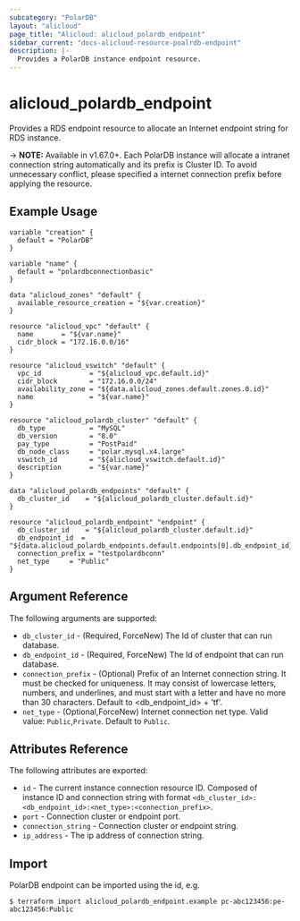 ```yaml
---
subcategory: "PolarDB"
layout: "alicloud"
page_title: "Alicloud: alicloud_polardb_endpoint"
sidebar_current: "docs-alicloud-resource-poalrdb-endpoint"
description: |-
  Provides a PolarDB instance endpoint resource.
---
```


# alicloud\_polardb\_endpoint

Provides a RDS endpoint resource to allocate an Internet endpoint string for RDS instance.

-> **NOTE:** Available in v1.67.0+. Each PolarDB instance will allocate a intranet connection string automatically and its prefix is Cluster ID.
 To avoid unnecessary conflict, please specified a internet connection prefix before applying the resource.

## Example Usage

```
variable "creation" {
  default = "PolarDB"
}

variable "name" {
  default = "polardbconnectionbasic"
}

data "alicloud_zones" "default" {
  available_resource_creation = "${var.creation}"
}

resource "alicloud_vpc" "default" {
  name       = "${var.name}"
  cidr_block = "172.16.0.0/16"
}

resource "alicloud_vswitch" "default" {
  vpc_id            = "${alicloud_vpc.default.id}"
  cidr_block        = "172.16.0.0/24"
  availability_zone = "${data.alicloud_zones.default.zones.0.id}"
  name              = "${var.name}"
}

resource "alicloud_polardb_cluster" "default" {
  db_type           = "MySQL"
  db_version        = "8.0"
  pay_type          = "PostPaid"
  db_node_class     = "polar.mysql.x4.large"
  vswitch_id        = "${alicloud_vswitch.default.id}"
  description       = "${var.name}"
}

data "alicloud_polardb_endpoints" "default" {
  db_cluster_id    = "${alicloud_polardb_cluster.default.id}"
}

resource "alicloud_polardb_endpoint" "endpoint" {
  db_cluster_id    = "${alicloud_polardb_cluster.default.id}"
  db_endpoint_id  = "${data.alicloud_polardb_endpoints.default.endpoints[0].db_endpoint_id}"
  connection_prefix = "testpolardbconn"
  net_type     = "Public"
}
```

## Argument Reference

The following arguments are supported:

* `db_cluster_id` - (Required, ForceNew) The Id of cluster that can run database.
* `db_endpoint_id` - (Required, ForceNew) The Id of endpoint that can run database.
* `connection_prefix` - (Optional) Prefix of an Internet connection string. It must be checked for uniqueness. It may consist of lowercase letters, numbers, and underlines, and must start with a letter and have no more than 30 characters. Default to <db_endpoint_id> + 'tf'.
* `net_type` - (Optional,ForceNew) Internet connection net type. Valid value: `Public`,`Private`. Default to `Public`.

## Attributes Reference

The following attributes are exported:

* `id` - The current instance connection resource ID. Composed of instance ID and connection string with format `<db_cluster_id>:<db_endpoint_id>:<net_type>:<connection_prefix>`.
* `port` - Connection cluster or endpoint port.
* `connection_string` - Connection cluster or endpoint string.
* `ip_address` - The ip address of connection string.

## Import

PolarDB endpoint can be imported using the id, e.g.

```
$ terraform import alicloud_polardb_endpoint.example pc-abc123456:pe-abc123456:Public
```